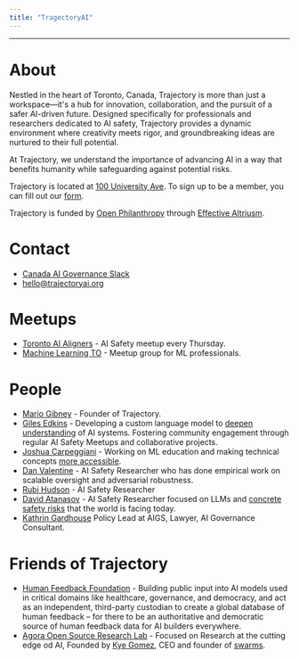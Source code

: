 ```yaml
---
title: "TragectoryAI"
---
```



---
# About
Nestled in the heart of Toronto, Canada, Trajectory is more than just a workspace—it's a hub for innovation, collaboration, and the pursuit of a safer AI-driven future. Designed specifically for professionals and researchers dedicated to AI safety, Trajectory provides a dynamic environment where creativity meets rigor, and groundbreaking ideas are nurtured to their full potential.

At Trajectory, we understand the importance of advancing AI in a way that benefits humanity while safeguarding against potential risks.

Trajectory is located at [100 University Ave](https://maps.app.goo.gl/v1LEbqWVmmVQGxpcA). To sign up to be a member, you can fill out our [form](https://airtable.com/appATvokZwUid8pMG/shrvbbpq9clEvXaOH).

Trajectory is funded by [Open Philanthropy](https://www.openphilanthropy.org/) through [Effective Altriusm](https://www.effectivealtruism.org/). 


# Contact

- [Canada AI Governance Slack](https://canada-ais.slack.com)
- [hello@trajectoryai.org](https://mail.google.com/mail/u/0/?view=cm&fs=1&to=hello@trajectoryai.org&tf=1)

# Meetups
- [Toronto AI Aligners](https://www.meetup.com/toronto-ai-aligners) - AI Safety meetup every Thursday.
- [Machine Learning TO](https://www.meetup.com/Machine-Learning-TO-Meetup/) - Meetup group for ML professionals.

# People

- [Mario Gibney](https://www.linkedin.com/in/mario-gibney-08bb7b45) - Founder of Trajectory.
- [Giles Edkins](https://www.linkedin.com/in/giles-edkins/) - Developing a custom language model to [deepen understanding](https://alignedattention.wordpress.com/) of AI systems. Fostering community engagement through regular AI Safety Meetups and collaborative projects.
- [Joshua Carpeggiani](https://joshcarp.com/) - Working on ML education and making technical concepts [more accessible](https://gradalley.com).
- [Dan Valentine](https://www.linkedin.com/in/dan-valentine/) - AI Safety Researcher who has done empirical work on scalable oversight and adversarial robustness.
- [Rubi Hudson](https://www.alignmentforum.org/users/rubi-j-hudson) - AI Safety Researcher 
- [David Atanasov](https://www.linkedin.com/in/david-atanasov-530a60253/) - AI Safety Researcher focused on LLMs and [concrete safety risks](https://arxiv.org/search/cs?searchtype=author&query=Atanasov,+D) that the world is facing today.
- [Kathrin Gardhouse](https://aigs.ca/team/kathrin-gardhouse/) Policy Lead at AIGS, Lawyer, AI Governance Consultant.

# Friends of Trajectory

- [Human Feedback Foundation](https://humanfeedback.io/) - Building public input into AI models used in critical domains like healthcare, governance, and democracy, and act as an independent, third-party custodian to create a global database of human feedback – for there to be an authoritative and democratic source of human feedback data for AI builders everywhere.
- [Agora Open Source Research Lab](https://discord.com/servers/agora-999382051935506503) - Focused on Research at the cutting edge od AI, Founded by [Kye Gomez](https://github.com/kyegomez), CEO and founder of [swarms](https://github.com/kyegomez/swarms). 


